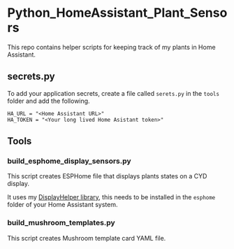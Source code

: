 # Python_HomeAssistant_Plant_Sensors

This repo contains helper scripts for keeping track of my plants in Home Assistant.

## secrets.py

To add your application secrets, create a file called `serets.py` in the `tools` folder and add the following.

```
HA_URL = "<Home Assistant URL>"
HA_TOKEN = "<Your long lived Home Asistant token>"
```

## Tools

### build_esphome_display_sensors.py

This script creates ESPHome file that displays plants states on a CYD display.

It uses my [DisplayHelper library](https://github.com/jonnybergdahl/ESPHome_DisplayHelper), this needs to be installed in the `esphome` folder of your Home Assistant system.

### build_mushroom_templates.py

This script creates Mushroom template card YAML file.